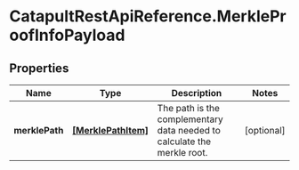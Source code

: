 # CatapultRestApiReference.MerkleProofInfoPayload

## Properties
Name | Type | Description | Notes
------------ | ------------- | ------------- | -------------
**merklePath** | [**[MerklePathItem]**](MerklePathItem.md) | The path is the complementary data needed to calculate the merkle root. | [optional] 


